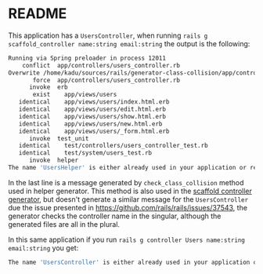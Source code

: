 # README

This application has a `UsersController`, when running `rails g scaffold_controller name:string email:string` the output
is the following:

```bash
Running via Spring preloader in process 12011
    conflict  app/controllers/users_controller.rb
Overwrite /home/kadu/sources/rails/generator-class-collision/app/controllers/users_controller.rb? (enter "h" for help) [Ynaqdhm] 
       force  app/controllers/users_controller.rb
      invoke  erb
       exist    app/views/users
   identical    app/views/users/index.html.erb
   identical    app/views/users/edit.html.erb
   identical    app/views/users/show.html.erb
   identical    app/views/users/new.html.erb
   identical    app/views/users/_form.html.erb
      invoke  test_unit
   identical    test/controllers/users_controller_test.rb
   identical    test/system/users_test.rb
      invoke  helper
The name 'UsersHelper' is either already used in your application or reserved by Ruby on Rails. Please choose an alternative and run this generator again.
```

In the last line is a message generated by `check_class_collision` method used in helper generator. This method is
also used in the [scaffold controller generator](https://github.com/rails/rails/blob/master/railties/lib/rails/generators/rails/scaffold_controller/scaffold_controller_generator.rb#L10), but doesn't generate a similar message for the
`UsersController` due the issue presented in https://github.com/rails/rails/issues/37543, the generator checks the
controller name in the singular, although the generated files are all in the plural.

In this same application if you run `rails g controller Users name:string email:string` you get:

```bash
The name 'UsersController' is either already used in your application or reserved by Ruby on Rails. Please choose an alternative and run this generator again.
```
